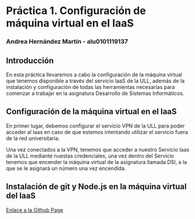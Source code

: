 # Práctica 1. Configuración de máquina virtual en el IaaS
### Andrea Hernández Martín - alu0101119137

## Introducción
En esta práctica llevaremos a cabo la configuración de la máquina virtual que tenemos disponible a través del servicio IaaS de la ULL, además de la instalación y configuración de todas las herramientas necesarias para comenzar a trabajar en la asignatura Desarrollo de Sistemas Informáticos.

## Configuración de la máquina virtual en el IaaS
En primer lugar, debemos configurar el servicio VPN de la ULL para poder acceder al Iaas en caso de que estemos intentando utilizar el servicio fuera de la red universitaria.  
  
  
Una vez conectados a la VPN, tenemos que acceder a nuestro Servicio Iaas de la ULL mediante nuestas credenciales, una vez dentro del Servicio tenemos que encender la máquina virtual de la asignatura llamada DSI, a la que se le asignará un número una vez encendida.





## Instalación de git y Node.js en la máquina virtual del IaaS

[Enlace a la Github Page](https://ull-esit-inf-dsi-2021.github.io/ull-esit-inf-dsi-20-21-prct01-iaas-alu0101119137/)

